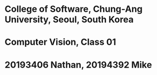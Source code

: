 # College of Software, Chung-Ang University, Seoul, South Korea

# Computer Vision, Class 01

# 20193406 Nathan, 20194392 Mike

